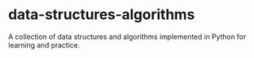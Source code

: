 # data-structures-algorithms
 A collection of data structures and algorithms implemented in Python for learning and practice.
